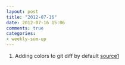 ```yaml
---
layout: post
title: "2012-07-16"
date: 2012-07-16 15:06
comments: true
categories: 
- weekly-sum-up
---
```

1.  Adding colors to git diff by default
    [source1](http://j-query.blogspot.jp/2011/03/adding-colors-to-git-diff-by-default.html)
